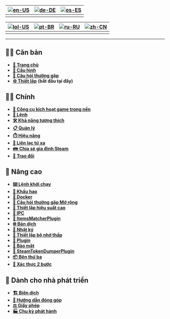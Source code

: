 | [![en-US](https://raw.githubusercontent.com/hjnilsson/country-flags/master/png100px/us.png)](https://github.com/JustArchiNET/ArchiSteamFarm/wiki/Home) | [![de-DE](https://raw.githubusercontent.com/hjnilsson/country-flags/master/png100px/de.png)](https://github.com/JustArchiNET/ArchiSteamFarm/wiki/Home-de-DE) | [![es-ES](https://raw.githubusercontent.com/hjnilsson/country-flags/master/png100px/es.png)](https://github.com/JustArchiNET/ArchiSteamFarm/wiki/Home-es-ES) |
| ------------------------------------------------------------------------------------------------------------------------------------------------------ | ------------------------------------------------------------------------------------------------------------------------------------------------------------ | ------------------------------------------------------------------------------------------------------------------------------------------------------------ |
|                                                                                                                                                        |                                                                                                                                                              |                                                                                                                                                              |

| [![lol-US](https://raw.githubusercontent.com/JustArchiNET/ArchiSteamFarm/main/resources/lol-US.png)](https://github.com/JustArchiNET/ArchiSteamFarm/wiki/Home-lol-US) | [![pt-BR](https://raw.githubusercontent.com/hjnilsson/country-flags/master/png100px/br.png)](https://github.com/JustArchiNET/ArchiSteamFarm/wiki/Home-pt-BR) | [![ru-RU](https://raw.githubusercontent.com/hjnilsson/country-flags/master/png100px/ru.png)](https://github.com/JustArchiNET/ArchiSteamFarm/wiki/Home-ru-RU) | [![zh-CN](https://raw.githubusercontent.com/hjnilsson/country-flags/master/png100px/cn.png)](https://github.com/JustArchiNET/ArchiSteamFarm/wiki/Home-zh-CN) |
| --------------------------------------------------------------------------------------------------------------------------------------------------------------------- | ------------------------------------------------------------------------------------------------------------------------------------------------------------ | ------------------------------------------------------------------------------------------------------------------------------------------------------------ | ------------------------------------------------------------------------------------------------------------------------------------------------------------ |
|                                                                                                                                                                       |                                                                                                                                                              |                                                                                                                                                              |                                                                                                                                                              |

***

## 👨‍🏫 Căn bản

* **[🏡 Trang chủ](https://github.com/JustArchiNET/ArchiSteamFarm/wiki/Home)**
* **[🔧 Cấu hình](https://github.com/JustArchiNET/ArchiSteamFarm/wiki/Configuration)**
* **[💬 Câu hỏi thường gặp](https://github.com/JustArchiNET/ArchiSteamFarm/wiki/FAQ)**
* **[⚙️ Thiết lập](https://github.com/JustArchiNET/ArchiSteamFarm/wiki/Setting-up)** **(bắt đầu tại đây)**


## 👨‍🎓️ Chính

* **[👥 Công cụ kích hoạt game trong nền](https://github.com/JustArchiNET/ArchiSteamFarm/wiki/Background-games-redeemer)**
* **[📢 Lệnh](https://github.com/JustArchiNET/ArchiSteamFarm/wiki/Commands)**
* **[🛠️ Khả năng tương thích](https://github.com/JustArchiNET/ArchiSteamFarm/wiki/Compatibility)**
* **[📋 Quản lý](https://github.com/JustArchiNET/ArchiSteamFarm/wiki/Management)**
* **[⏱️ Hiệu năng](https://github.com/JustArchiNET/ArchiSteamFarm/wiki/Performance)**
* **[📡 Liên lạc từ xa](https://github.com/JustArchiNET/ArchiSteamFarm/wiki/Remote-communication)**
* **[👪 Chia sẻ gia đình Steam](https://github.com/JustArchiNET/ArchiSteamFarm/wiki/Steam-Family-Sharing)**
* **[🔄 Trao đổi](https://github.com/JustArchiNET/ArchiSteamFarm/wiki/Trading)**


## 🧙 Nâng cao

* **[⌨️ Lệnh khởi chạy](https://github.com/JustArchiNET/ArchiSteamFarm/wiki/Command-line-arguments)**
* **[🚧 Khấu hao](https://github.com/JustArchiNET/ArchiSteamFarm/wiki/Deprecation)**
* **[🐳 Docker](https://github.com/JustArchiNET/ArchiSteamFarm/wiki/Docker)**
* **[🤔 Câu hỏi thường gặp Mở rộng](https://github.com/JustArchiNET/ArchiSteamFarm/wiki/Extended-FAQ)**
* **[🚀 Thiết lập hiệu suất cao](https://github.com/JustArchiNET/ArchiSteamFarm/wiki/High-performance-setup)**
* **[🔗 IPC](https://github.com/JustArchiNET/ArchiSteamFarm/wiki/IPC)**
* **[🧩 ItemsMatcherPlugin](https://github.com/JustArchiNET/ArchiSteamFarm/wiki/ItemsMatcherPlugin)**
* **[🌐 Bản dịch](https://github.com/JustArchiNET/ArchiSteamFarm/wiki/Localization)**
* **[📝 Nhật ký](https://github.com/JustArchiNET/ArchiSteamFarm/wiki/Logging)**
* **[💾 Thiết lập bộ nhớ thấp](https://github.com/JustArchiNET/ArchiSteamFarm/wiki/Low-memory-setup)**
* **[🔌 Plugin](https://github.com/JustArchiNET/ArchiSteamFarm/wiki/Plugins)**
* **[🔐 Bảo mật](https://github.com/JustArchiNET/ArchiSteamFarm/wiki/Security)**
* **[🧩 SteamTokenDumperPlugin](https://github.com/JustArchiNET/ArchiSteamFarm/wiki/SteamTokenDumperPlugin)**
* **[📦 Bên thứ ba](https://github.com/JustArchiNET/ArchiSteamFarm/wiki/Third-party)**
* **[📵 Xác thực 2 bước](https://github.com/JustArchiNET/ArchiSteamFarm/wiki/Two-factor-authentication)**


## 👷 Dành cho nhà phát triển

* **[🏗️ Biên dịch](https://github.com/JustArchiNET/ArchiSteamFarm/wiki/Compilation)**
* **[🤝 Hướng dẫn đóng góp](https://github.com/JustArchiNET/ArchiSteamFarm/blob/main/.github/CONTRIBUTING.md)**
* **[⚖️ Giấy phép](https://github.com/JustArchiNET/ArchiSteamFarm/wiki/License)**
* **[🏭 Chu kỳ phát hành](https://github.com/JustArchiNET/ArchiSteamFarm/wiki/Release-cycle)**